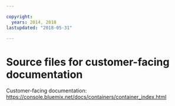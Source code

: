 ```yaml
---

copyright:
  years: 2014, 2018
lastupdated: "2018-05-31"

---
```



# Source files for customer-facing documentation

Customer-facing documentation: https://console.bluemix.net/docs/containers/container_index.html




